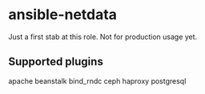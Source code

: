 # ansible-netdata
Just a first stab at this role. Not for production usage yet.

## Supported plugins
apache
beanstalk
bind_rndc
ceph
haproxy
postgresql

